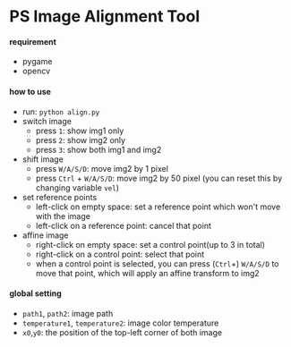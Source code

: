 # PS Image Alignment Tool

#### requirement
- pygame
- opencv



#### how to use
- run: `python align.py`
- switch image
  - press `1`: show img1 only
  - press `2`: show img2 only
  - press `3`: show both img1 and img2
- shift image
  - press `W/A/S/D`: move img2 by 1 pixel
  - press `Ctrl` + `W/A/S/D`: move img2 by 50 pixel (you can reset this by changing variable `vel`)
- set reference points
  - left-click on empty space: set a reference point which won't move with the image
  - left-click on a reference point: cancel that point 
- affine image
  - right-click on empty space: set a control point(up to 3 in total)
  - right-click on a control point: select that point
  - when a control point is selected, you can press (`Ctrl`+) `W/A/S/D` to move that point, which will apply an affine transform to img2

#### global setting
- `path1`, `path2`: image path
- `temperature1`, `temperature2`: image color temperature
- `x0`,`y0`: the position of the top-left corner of both image